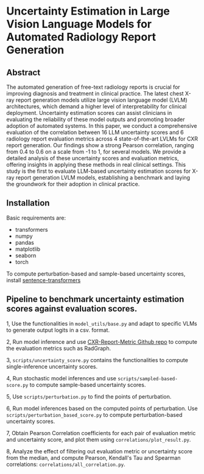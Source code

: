 # Uncertainty Estimation in Large Vision Language Models for Automated Radiology Report Generation

## Abstract

The automated generation of free-text radiology reports is crucial for improving diagnosis and treatment in clinical practice. The latest chest X-ray report generation models utilize large vision language model (LVLM) architectures, which demand a higher level of interpretability for clinical deployment. Uncertainty estimation scores can assist clinicians in evaluating the reliability of these model outputs and promoting broader adoption of automated systems. In this paper, we conduct a comprehensive evaluation of the correlation between 16 LLM uncertainty scores and 6 radiology report evaluation metrics across 4 state-of-the-art LVLMs for CXR report generation. Our findings show a strong Pearson correlation, ranging from 0.4 to 0.6 on a scale from -1 to 1, for several models. We provide a detailed analysis of these uncertainty scores and evaluation metrics, offering insights in applying these methods in real clinical settings. This study is the first to evaluate LLM-based uncertainty estimation scores for X-ray report generation LVLM models, establishing a benchmark and laying the groundwork for their adoption in clinical practice.

## Installation

Basic requirements are:
- transformers
- numpy
- pandas
- matplotlib
- seaborn
- torch

To compute perturbation-based and sample-based uncertainty scores, install [sentence-transformers](https://github.com/UKPLab/sentence-transformers?tab=readme-ov-file)

## Pipeline to benchmark uncertainty estimation scores against evaluation scores. 

1, Use the functionalities in ```model_utils/base.py``` and adapt to specific VLMs to generate output logits in a csv. format.

2, Run model inference and use [CXR-Report-Metric Github repo](https://github.com/rajpurkarlab/CXR-Report-Metric) to compute the evaluation metrics such as RadGraph. 

3, ```scripts/uncertainty_score.py``` contains the functionalities to compute single-inference uncertainty scores. 

4, Run stochastic model inferences and use ```scripts/sampled-based-score.py``` to compute sample-based uncertainty scores. 

5, Use ```scripts/perturbation.py``` to find the points of perturbation. 

6, Run model inferences based on the computed points of perturbation. Use ```scripts/perturbation_based_score.py``` to compute perturbation-based uncertainty scores. 

7, Obtain Pearson Correlation coefficients for each pair of evaluation metric and uncertainty score, and plot them using ```correlations/plot_result.py```. 

8, Analyze the effect of filtering out evaluation metric or uncertainty score from the median, and compute Pearson, Kendall's Tau and Spearman correlations: ```correlations/all_correlation.py```. 